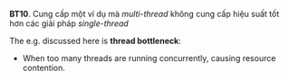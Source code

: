 **BT10**. Cung cấp một ví dụ mà *multi-thread* không cung cấp hiệu suất tốt hơn các giải pháp *single-thread*

The e.g. discussed here is **thread bottleneck**:
- When too many threads are running concurrently, causing resource contention.
